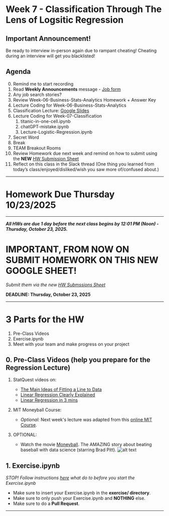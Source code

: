 # Week 7 - Classification Through The Lens of Logsitic Regression

## Important Announcement!
Be ready to interview in-person again due to rampant cheating! Cheating during an interview will get you blacklisted!

## Agenda
0. Remind me to start recording
1. Read **Weekly Announcements** message - [Job form](https://docs.google.com/forms/d/e/1FAIpQLSdp18OfCKTkB8ZndsytlQLU3G6gM1qe6JZDhm0LJJcYtFmwNA/viewform?usp=dialog)
2. Any job search stories?
3. Review Week-06-Business-Stats-Analytics Homework + Answer Key
4. Lecture Coding for Week-06-Business-Stats-Analytics
5. Classification Lecture: [Google Slides](https://docs.google.com/presentation/d/1CQvOw1k0kOrRpzPOUdlXhv8OaiaApv6rNDnuMZAe4Sc/edit#slide=id.g3091bd844fe_0_818)
6. Lecture Coding for Week-07-Classification
   1. titanic-in-one-cell.ipynb
   2. chatGPT-mistake.ipynb
   3. Lecture-Logistic-Regression.ipynb
7. Secret Word
8. Break
9.  TEAM Breakout Rooms
10. Review Homework due next week and remind on how to submit using the **NEW** [HW Submission Sheet](https://docs.google.com/spreadsheets/d/1YdhSynT-nOL_UkpDon7vJmy4zE0AU8_ICyFVjSplTLI/edit?usp=sharing)
11. Reflect on this class in the Slack thread (One thing you learned from today’s class/enjoyed/disliked/wish you saw more of/confused about.)

---

# Homework Due Thursday 10/23/2025

---

**_All HWs are due 1 day before the next class begins by 12:01 PM (Noon) - Thursday, October 23, 2025._**

# IMPORTANT, FROM NOW ON SUBMIT HOMEWORK ON THIS NEW GOOGLE SHEET!

_Submit them via the new [HW Submssions Sheet](https://docs.google.com/spreadsheets/d/1YdhSynT-nOL_UkpDon7vJmy4zE0AU8_ICyFVjSplTLI/edit?usp=sharing)_

**DEADLINE: Thursday, October 23, 2025**

---

# 3 Parts for the HW

1. Pre-Class Videos
2. Exercise.ipynb
3. Meet with your team and make progress on your project

## 0.  Pre-Class Videos (help you prepare for the Regression Lecture)
1. StatQuest videos on: 
	* [The Main Ideas of Fitting a Line to Data](https://www.youtube.com/watch?v=PaFPbb66DxQ&list=PLblh5JKOoLUIzaEkCLIUxQFjPIlapw8nU&index=3&ab_channel=StatQuestwithJoshStarmer)
	* [Linear Regression Clearly Explained](https://www.youtube.com/watch?v=7ArmBVF2dCs&ab_channel=StatQuestwithJoshStarmer)
	* [Linear Regression in 3 mins](https://www.youtube.com/watch?v=3dhcmeOTZ_Q&t=35s&ab_channel=3-MinuteDataScience)
2. MIT Moneyball Course:
	* _Optional:_ Next week's lecture was adapted from this [online MIT Course](https://ocw.mit.edu/courses/15-071-the-analytics-edge-spring-2017/pages/linear-regression/moneyball-the-power-of-sports-analytics/).

3. OPTIONAL:  
	* Watch the movie [Moneyball](https://www.youtube.com/watch?v=D1R-LwHbld4&ab_channel=SonyPicturesEntertainment). The AMAZING story about beating baseball with data science (starring Brad Pitt).
![alt text](https://raw.githubusercontent.com/CUNYTechPrep/2024-DS-Fri-1230/refs/heads/main/Week-05-Unsupervised-Learning/images/brad-pitt.png)

## 1. Exercise.ipynb
_STOP! Follow instructions [here](https://github.com/CUNYTechPrep/ds-fall-2025-fri-0630?tab=readme-ov-file#setup-instructions-github-and-homeworks) what do to before you start the Exercise.ipynb_

- Make sure to insert your Exercise.ipynb in the **exercise/ directory**.
- Make sure to only push your Exercise.ipynb and **NOTHING** else.
- Make sure to do a **Pull Request**.

---
